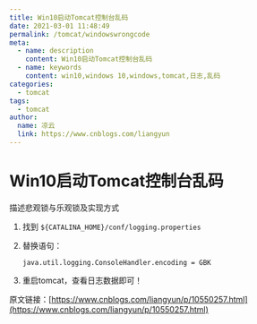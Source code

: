 ```yaml
---
title: Win10启动Tomcat控制台乱码
date: 2021-03-01 11:48:49
permalink: /tomcat/windowswrongcode
meta:
  - name: description
    content: Win10启动Tomcat控制台乱码
  - name: keywords
    content: win10,windows 10,windows,tomcat,日志,乱码
categories:
  - tomcat
tags:
  - tomcat
author:
  name: 凉云
  link: https://www.cnblogs.com/liangyun
---
```

# Win10启动Tomcat控制台乱码

描述悲观锁与乐观锁及实现方式

<!-- more -->

1. 找到 `${CATALINA_HOME}/conf/logging.properties`

2. 替换语句：

   ``` properties
   java.util.logging.ConsoleHandler.encoding = GBK
   ```

3. 重启tomcat，查看日志数据即可！

原文链接：[https://www.cnblogs.com/liangyun/p/10550257.html](https://www.cnblogs.com/liangyun/p/10550257.html)
